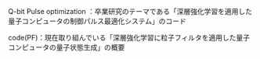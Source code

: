 Q-bit Pulse optimization ：卒業研究のテーマである「深層強化学習を適用した量子コンピュータの制御パルス最適化システム」のコード

code(PF)：現在取り組んでいる「深層強化学習に粒子フィルタを適用した量子コンピュータの量子状態生成」の概要　
